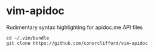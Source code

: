 # vim-apidoc
Rudimentary syntax highlighting for apidoc.me API files

```
cd ~/.vim/bundle
git clone https://github.com/conorclifford/vim-apidoc
```

